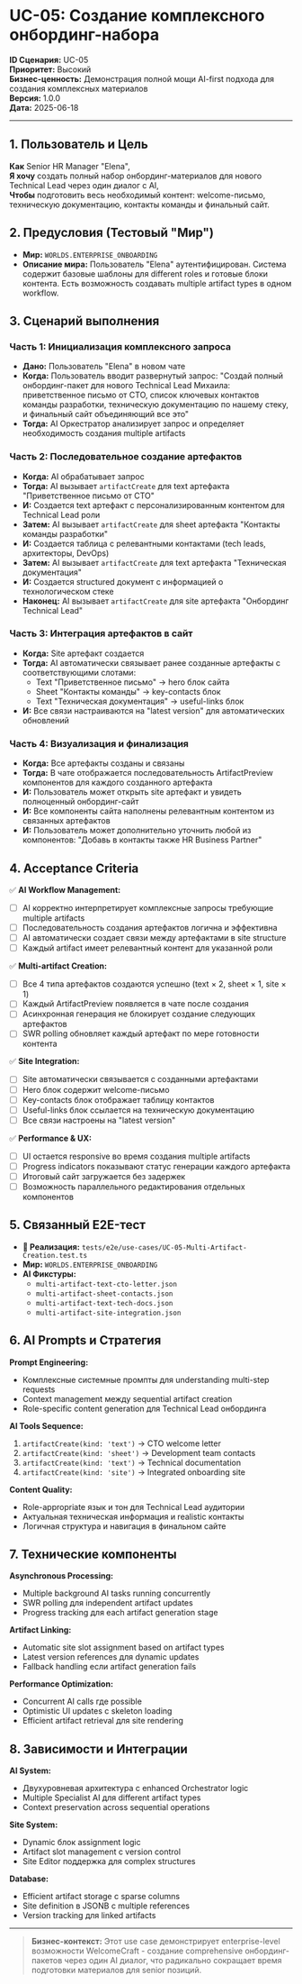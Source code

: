# UC-05: Создание комплексного онбординг-набора

**ID Сценария:** UC-05  
**Приоритет:** Высокий  
**Бизнес-ценность:** Демонстрация полной мощи AI-first подхода для создания комплексных материалов  
**Версия:** 1.0.0  
**Дата:** 2025-06-18

---

## 1. Пользователь и Цель

**Как** Senior HR Manager "Elena",  
**Я хочу** создать полный набор онбординг-материалов для нового Technical Lead через один диалог с AI,  
**Чтобы** подготовить весь необходимый контент: welcome-письмо, техническую документацию, контакты команды и финальный сайт.

## 2. Предусловия (Тестовый "Мир")

- **Мир:** `WORLDS.ENTERPRISE_ONBOARDING`
- **Описание мира:** Пользователь "Elena" аутентифицирован. Система содержит базовые шаблоны для different roles и готовые блоки контента. Есть возможность создавать multiple artifact types в одном workflow.

## 3. Сценарий выполнения

### Часть 1: Инициализация комплексного запроса
- **Дано:** Пользователь "Elena" в новом чате
- **Когда:** Пользователь вводит развернутый запрос: "Создай полный онбординг-пакет для нового Technical Lead Михаила: приветственное письмо от CTO, список ключевых контактов команды разработки, техническую документацию по нашему стеку, и финальный сайт объединяющий все это"
- **Тогда:** AI Оркестратор анализирует запрос и определяет необходимость создания multiple artifacts

### Часть 2: Последовательное создание артефактов
- **Когда:** AI обрабатывает запрос
- **Тогда:** AI вызывает `artifactCreate` для text артефакта "Приветственное письмо от CTO"
- **И:** Создается text артефакт с персонализированным контентом для Technical Lead роли
- **Затем:** AI вызывает `artifactCreate` для sheet артефакта "Контакты команды разработки"  
- **И:** Создается таблица с релевантными контактами (tech leads, архитекторы, DevOps)
- **Затем:** AI вызывает `artifactCreate` для text артефакта "Техническая документация"
- **И:** Создается structured документ с информацией о технологическом стеке
- **Наконец:** AI вызывает `artifactCreate` для site артефакта "Онбординг Technical Lead"

### Часть 3: Интеграция артефактов в сайт
- **Когда:** Site артефакт создается
- **Тогда:** AI автоматически связывает ранее созданные артефакты с соответствующими слотами:
  - Text "Приветственное письмо" → hero блок сайта
  - Sheet "Контакты команды" → key-contacts блок  
  - Text "Техническая документация" → useful-links блок
- **И:** Все связи настраиваются на "latest version" для автоматических обновлений

### Часть 4: Визуализация и финализация
- **Когда:** Все артефакты созданы и связаны
- **Тогда:** В чате отображается последовательность ArtifactPreview компонентов для каждого созданного артефакта
- **И:** Пользователь может открыть site артефакт и увидеть полноценный онбординг-сайт
- **И:** Все компоненты сайта наполнены релевантным контентом из связанных артефактов
- **И:** Пользователь может дополнительно уточнить любой из компонентов: "Добавь в контакты также HR Business Partner"

## 4. Acceptance Criteria

✅ **AI Workflow Management:**
- [ ] AI корректно интерпретирует комплексные запросы требующие multiple artifacts
- [ ] Последовательность создания артефактов логична и эффективна
- [ ] AI автоматически создает связи между артефактами в site structure
- [ ] Каждый artifact имеет релевантный контент для указанной роли

✅ **Multi-artifact Creation:**
- [ ] Все 4 типа артефактов создаются успешно (text × 2, sheet × 1, site × 1)
- [ ] Каждый ArtifactPreview появляется в чате после создания
- [ ] Асинхронная генерация не блокирует создание следующих артефактов
- [ ] SWR polling обновляет каждый артефакт по мере готовности контента

✅ **Site Integration:**
- [ ] Site автоматически связывается с созданными артефактами
- [ ] Hero блок содержит welcome-письмо
- [ ] Key-contacts блок отображает таблицу контактов
- [ ] Useful-links блок ссылается на техническую документацию
- [ ] Все связи настроены на "latest version"

✅ **Performance & UX:**
- [ ] UI остается responsive во время создания multiple artifacts
- [ ] Progress indicators показывают статус генерации каждого артефакта
- [ ] Итоговый сайт загружается без задержек
- [ ] Возможность параллельного редактирования отдельных компонентов

## 5. Связанный E2E-тест

- **🔗 Реализация:** `tests/e2e/use-cases/UC-05-Multi-Artifact-Creation.test.ts`
- **Мир:** `WORLDS.ENTERPRISE_ONBOARDING`
- **AI Фикстуры:** 
  - `multi-artifact-text-cto-letter.json`
  - `multi-artifact-sheet-contacts.json`
  - `multi-artifact-text-tech-docs.json`
  - `multi-artifact-site-integration.json`

## 6. AI Prompts и Стратегия

**Prompt Engineering:**
- Комплексные системные промпты для understanding multi-step requests
- Context management между sequential artifact creation
- Role-specific content generation для Technical Lead онбординга

**AI Tools Sequence:**
1. `artifactCreate(kind: 'text')` → CTO welcome letter
2. `artifactCreate(kind: 'sheet')` → Development team contacts  
3. `artifactCreate(kind: 'text')` → Technical documentation
4. `artifactCreate(kind: 'site')` → Integrated onboarding site

**Content Quality:**
- Role-appropriate язык и тон для Technical Lead аудитории
- Актуальная техническая информация и realistic контакты
- Логичная структура и навигация в финальном сайте

## 7. Технические компоненты

**Asynchronous Processing:**
- Multiple background AI tasks running concurrently  
- SWR polling для independent artifact updates
- Progress tracking для each artifact generation stage

**Artifact Linking:**
- Automatic site slot assignment based on artifact types
- Latest version references для dynamic updates
- Fallback handling если artifact generation fails

**Performance Optimization:**
- Concurrent AI calls где possible
- Optimistic UI updates с skeleton loading
- Efficient artifact retrieval для site rendering

## 8. Зависимости и Интеграции

**AI System:**
- Двухуровневая архитектура с enhanced Orchestrator logic
- Multiple Specialist AI для different artifact types
- Context preservation across sequential operations

**Site System:**
- Dynamic блок assignment logic
- Artifact slot management с version control
- Site Editor поддержка для complex structures

**Database:**
- Efficient artifact storage с sparse columns
- Site definition в JSONB с multiple references
- Version tracking для linked artifacts

---

> **Бизнес-контекст:** Этот use case демонстрирует enterprise-level возможности WelcomeCraft - создание comprehensive онбординг-пакетов через один AI диалог, что радикально сокращает время подготовки материалов для senior позиций.